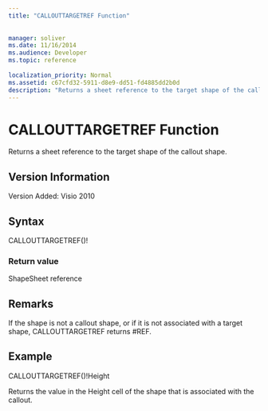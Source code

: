 ```yaml
---
title: "CALLOUTTARGETREF Function"
 
 
manager: soliver
ms.date: 11/16/2014
ms.audience: Developer
ms.topic: reference
 
localization_priority: Normal
ms.assetid: c67cfd32-5911-d8e9-dd51-fd4885dd2b0d
description: "Returns a sheet reference to the target shape of the callout shape."
---
```


# CALLOUTTARGETREF Function

Returns a sheet reference to the target shape of the callout shape.
  
## Version Information

Version Added: Visio 2010 
  
## Syntax

CALLOUTTARGETREF()!
  
### Return value

ShapeSheet reference
  
## Remarks

If the shape is not a callout shape, or if it is not associated with a target shape, CALLOUTTARGETREF returns #REF.
  
## Example

CALLOUTTARGETREF()!Height 
  
Returns the value in the Height cell of the shape that is associated with the callout. 
  

